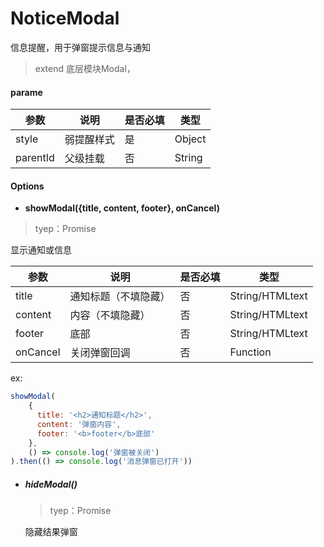 # NoticeModal

信息提醒，用于弹窗提示信息与通知

> extend 底层模块Modal，



#### parame

| 参数     | 说明       | 是否必填 | 类型   |
| -------- | ---------- | -------- | ------ |
| style    | 弱提醒样式 | 是       | Object |
| parentId | 父级挂载   | 否       | String |



#### Options 

- **showModal({title, content, footer}, onCancel)**

> tyep：Promise

显示通知或信息

| 参数     | 说明                 | 是否必填 | 类型            |
| -------- | -------------------- | -------- | --------------- |
| title    | 通知标题（不填隐藏） | 否       | String/HTMLtext |
| content  | 内容（不填隐藏）     | 否       | String/HTMLtext |
| footer   | 底部                 | 否       | String/HTMLtext |
| onCancel | 关闭弹窗回调         | 否       | Function        |

ex:

```javascript
showModal(
    {
      title: '<h2>通知标题</h2>', 
      content: '弹窗内容', 
      footer: '<b>footer</b>底部'
	},
    () => console.log('弹窗被关闭')
).then(() => console.log('消息弹窗已打开'))
```



- ##### hideModal()

  > tyep：Promise
  
  隐藏结果弹窗

